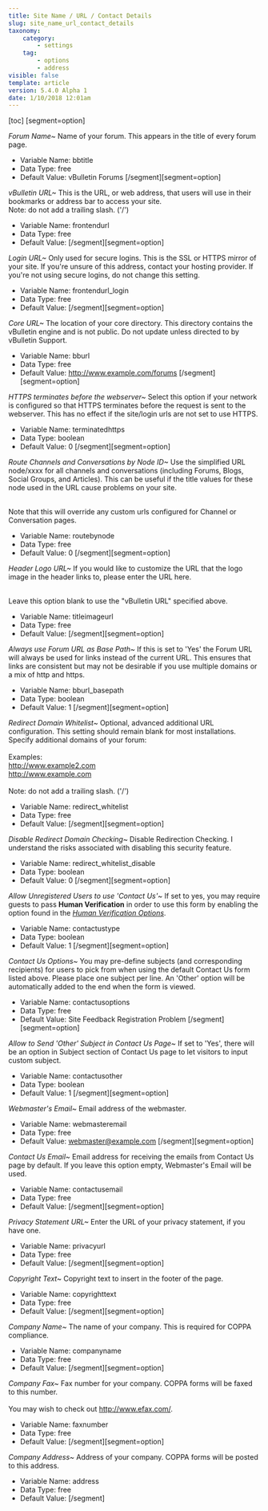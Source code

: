 ```yaml
---
title: Site Name / URL / Contact Details
slug: site_name_url_contact_details
taxonomy:
    category:
        - settings
    tag:
        - options
        - address
visible: false
template: article
version: 5.4.0 Alpha 1
date: 1/10/2018 12:01am
---
```


[toc]
[segment=option]

*Forum Name~*
Name of your forum. This appears in the title of every forum page.



- Variable Name: bbtitle
- Data Type: free
- Default Value: vBulletin Forums
[/segment][segment=option]

*vBulletin URL~*
This is the URL, or web address, that users will use in their bookmarks or address bar to access your site.<br />
Note: do not add a trailing slash. ('/')



- Variable Name: frontendurl
- Data Type: free
- Default Value: 
[/segment][segment=option]

*Login URL~*
Only used for secure logins. This is the SSL or HTTPS mirror of your site. If you're unsure of this address, contact your hosting provider. If you're not using secure logins, do not change this setting.



- Variable Name: frontendurl_login
- Data Type: free
- Default Value: 
[/segment][segment=option]

*Core URL~*
The location of your core directory. This directory contains the vBulletin engine and is not public. Do not update unless directed to by vBulletin Support.



- Variable Name: bburl
- Data Type: free
- Default Value: http://www.example.com/forums
[/segment][segment=option]

*HTTPS terminates before the webserver~*
Select this option if your network is configured so that HTTPS terminates before the request is sent to the webserver.  This has no effect if the site/login urls are not set to use HTTPS.



- Variable Name: terminatedhttps
- Data Type: boolean
- Default Value: 0
[/segment][segment=option]

*Route Channels and Conversations by Node ID~*
Use the simplified URL node/xxxx for all channels and conversations (including Forums, Blogs, Social Groups, and Articles). This can be useful if the title values for these node used in the URL cause problems on your site.<br/><br/>

Note that this will override any custom urls configured for Channel or Conversation pages.



- Variable Name: routebynode
- Data Type: free
- Default Value: 0
[/segment][segment=option]

*Header Logo URL~*
If you would like to customize the URL that the logo image in the header links to, please enter the URL here.<br /><br />

Leave this option blank to use the "vBulletin URL" specified above.



- Variable Name: titleimageurl
- Data Type: free
- Default Value: 
[/segment][segment=option]

*Always use Forum URL as Base Path~*
If this is set to 'Yes' the Forum URL will always be used for links instead of the current URL.  This ensures that links are consistent but may not be desirable if you use multiple domains or a mix of http and https.



- Variable Name: bburl_basepath
- Data Type: boolean
- Default Value: 1
[/segment][segment=option]

*Redirect Domain Whitelist~*
Optional, advanced additional URL configuration. This setting should remain blank for most installations. Specify additional domains of your forum:<br />
<br />
Examples:<br />
http://www.example2.com<br />
http://www.example.com<br />
<br />
Note: do not add a trailing slash. ('/')



- Variable Name: redirect_whitelist
- Data Type: free
- Default Value: 
[/segment][segment=option]

*Disable Redirect Domain Checking~*
Disable Redirection Checking.  I understand the risks associated with disabling this security feature.



- Variable Name: redirect_whitelist_disable
- Data Type: boolean
- Default Value: 0
[/segment][segment=option]

*Allow Unregistered Users to use 'Contact Us'~*
If set to yes, you may require guests to pass <strong>Human Verification</strong> in order to use this form by enabling the option found in the <em><a href="admincp/options.php?do=options&amp;dogroup=humanverification">Human Verification Options</a></em>.



- Variable Name: contactustype
- Data Type: boolean
- Default Value: 1
[/segment][segment=option]

*Contact Us Options~*
You may pre-define subjects (and corresponding recipients) for users to pick from when using the default Contact Us form listed above. Please place one subject per line. An 'Other' option will be automatically added to the end when the form is viewed.



- Variable Name: contactusoptions
- Data Type: free
- Default Value: Site Feedback
Registration Problem
[/segment][segment=option]

*Allow to Send 'Other' Subject in Contact Us Page~*
If set to 'Yes', there will be an option in Subject section of Contact Us page to let visitors to input custom subject.



- Variable Name: contactusother
- Data Type: boolean
- Default Value: 1
[/segment][segment=option]

*Webmaster's Email~*
Email address of the webmaster.



- Variable Name: webmasteremail
- Data Type: free
- Default Value: webmaster@example.com
[/segment][segment=option]

*Contact Us Email~*
Email address for receiving the emails from Contact Us page by default. If you leave this option empty, Webmaster's Email will be used.



- Variable Name: contactusemail
- Data Type: free
- Default Value: 
[/segment][segment=option]

*Privacy Statement URL~*
Enter the URL of your privacy statement, if you have one.



- Variable Name: privacyurl
- Data Type: free
- Default Value: 
[/segment][segment=option]

*Copyright Text~*
Copyright text to insert in the footer of the page.



- Variable Name: copyrighttext
- Data Type: free
- Default Value: 
[/segment][segment=option]

*Company Name~*
The name of your company. This is required for COPPA compliance.



- Variable Name: companyname
- Data Type: free
- Default Value: 
[/segment][segment=option]

*Company Fax~*
Fax number for your company. COPPA forms will be faxed to this number.<br />
<br />
You may wish to check out <a href="http://www.efax.com/" target="_blank">http://www.efax.com/</a>.



- Variable Name: faxnumber
- Data Type: free
- Default Value: 
[/segment][segment=option]

*Company Address~*
Address of your company. COPPA forms will be posted to this address.



- Variable Name: address
- Data Type: free
- Default Value: 
[/segment]